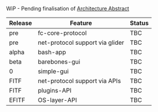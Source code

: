 WiP - Pending finalisation of [Architecture Abstract](https://github.com/rootnoob/flexi-chains/blob/main/gen0-design-abstract.md)

| Release | Feature                         | Status |
|---------|---------------------------------|--------|
| pre     | fc-core-protocol                | TBC    |
| pre     | net-protocol support via glider | TBC    |
| alpha   | bash-app                        | TBC    |
| beta    | barebones-gui                   | TBC    |
| 0       | simple-gui                      | TBC    |
| FITF    | net-protocol support via APIs   | TBC    |
| FITF    | plugins-API                     | TBC    |
| EFITF   | OS-layer-API                    | TBC    |
